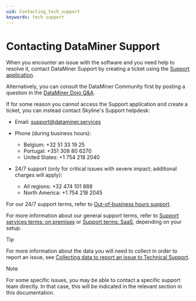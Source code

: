```yaml
---
uid: Contacting_tech_support
keywords: tech support
---
```


# Contacting DataMiner Support

When you encounter an issue with the software and you need help to resolve it, contact DataMiner Support by creating a ticket using the [Support application](xref:User_operations_support).

Alternatively, you can consult the DataMiner Community first by posting a question in the [DataMiner Dojo Q&A](https://community.dataminer.services/questions/).

If for some reason you cannot access the Support application and create a ticket, you can instead contact Skyline's Support helpdesk:

- Email: <support@dataminer.services>

- Phone (during business hours):
  - Belgium: +32 51 33 19 25
  - Portugal: +351 308 80 6270
  - United States: +1 754 218 2040

- 24/7 support (only for critical issues with severe impact; additional charges will apply):
  - All regions: +32 474 101 888
  - North America: +1 754 218 2045

For our 24/7 support terms, refer to [Out-of-business hours support](xref:Overview_Out_Of_Business_Hours_Support).

For more information about our general support terms, refer to [Support services terms: on premises](xref:Support_Terms_On_Premises) or [Support terms: SaaS](xref:Support_Terms_SaaS), depending on your setup.

> [!TIP]
> For more information about the data you will need to collect in order to report an issue, see [Collecting data to report an issue to Technical Support](xref:Collecting_data_to_report_an_issue_to_TechSupport).

> [!NOTE]
> For some specific issues, you may be able to contact a specific support team directly. In that case, this will be indicated in the relevant section in this documentation.
